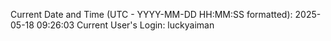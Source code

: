 Current Date and Time (UTC - YYYY-MM-DD HH:MM:SS formatted): 2025-05-18 09:26:03
Current User's Login: luckyaiman
